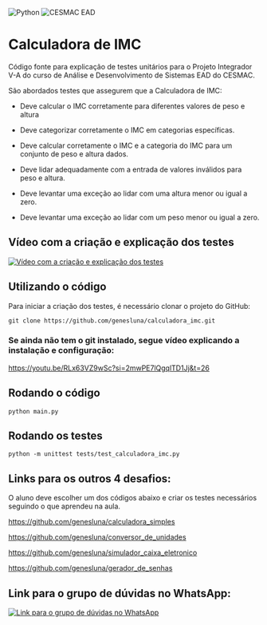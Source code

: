 ![Python](https://img.shields.io/badge/python-3670A0?style=for-the-badge&logo=python&logoColor=ffdd54) ![CESMAC EAD](https://res.cloudinary.com/dxylve8nt/image/upload/v1709508355/cesmac_ead_downloaded_logo_r7qz3z.jpg)

# Calculadora de IMC

Código fonte para explicação de testes unitários para o Projeto Integrador V-A do curso de Análise e Desenvolvimento de Sistemas EAD do CESMAC.

São abordados testes que assegurem que a Calculadora de IMC:

- Deve calcular o IMC corretamente para diferentes valores de peso e altura

- Deve categorizar corretamente o IMC em categorias específicas.

- Deve calcular corretamente o IMC e a categoria do IMC para um conjunto de peso e altura dados.

- Deve lidar adequadamente com a entrada de valores inválidos para peso e altura.

- Deve levantar uma exceção ao lidar com uma altura menor ou igual a zero.

- Deve levantar uma exceção ao lidar com um peso menor ou igual a zero.

## Vídeo com a criação e explicação dos testes

[![Vídeo com a criação e explicação dos testes](https://img.youtube.com/vi/j1jVH6RsAZc/maxresdefault.jpg)](https://www.youtube.com/watch?v=j1jVH6RsAZc)

## Utilizando o código

Para iniciar a criação dos testes, é necessário clonar o projeto do GitHub:

```shell
git clone https://github.com/genesluna/calculadora_imc.git
```

### Se ainda não tem o git instalado, segue vídeo explicando a instalação e configuração:

https://youtu.be/RLx63VZ9wSc?si=2mwPE7lQgqlTD1Jj&t=26

## Rodando o código

```shell
python main.py
```

## Rodando os testes

```shell
python -m unittest tests/test_calculadora_imc.py
```

## Links para os outros 4 desafios:

O aluno deve escolher um dos códigos abaixo e criar os testes necessários seguindo o que aprendeu na aula.

https://github.com/genesluna/calculadora_simples

https://github.com/genesluna/conversor_de_unidades

https://github.com/genesluna/simulador_caixa_eletronico

https://github.com/genesluna/gerador_de_senhas

## Link para o grupo de dúvidas no WhatsApp:

[![Link para o grupo de dúvidas no WhatsApp](https://res.cloudinary.com/dxylve8nt/image/upload/v1709516187/DSxOAUB0raA150_r9qyhw.png)](https://chat.whatsapp.com/Fbyekep2l9xG1Bpg9qZlCy)
